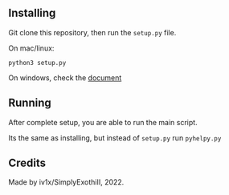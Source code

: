 ## Installing
Git clone this repository, then run the ``setup.py`` file.

On mac/linux:

``python3 setup.py``

On windows, check the [document](https://docs.python.org/3/faq/windows.html#how-do-i-run-a-python-program-under-windows)

## Running
After complete setup, you are able to run the main script.

Its the same as installing, but instead of ``setup.py`` run ``pyhelpy.py``

## Credits
Made by iv1x/SimplyExothiII, 2022.
